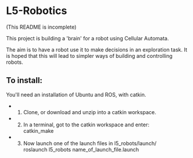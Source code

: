 L5-Robotics
==============

(This README is incomplete)

This project is building a 'brain' for a robot using Cellular Automata. 

The aim is to have a robot use it to make decisions in an exploration task. It is hoped that this will lead to simpler ways of building and controlling robots.

To install:
-------------

You'll need an installation of Ubuntu and ROS, with catkin.

 - 1. Clone, or download and unzip into a catkin workspace.
 - 2. In a terminal, got to the catkin workspace and enter:  
         catkin_make
 - 3. Now launch one of the launch files in l5_robots/launch/  
      roslaunch l5_robots name_of_launch_file.launch
